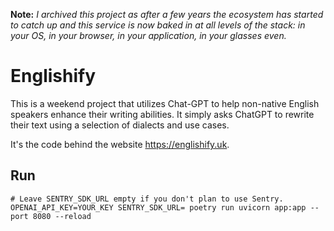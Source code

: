 **Note:** *I archived this project as after a few years the ecosystem has started to catch up and this service is now baked in at all levels of the stack: in your OS, in your browser, in your application, in your glasses even.*

# Englishify

This is a weekend project that utilizes Chat-GPT to help non-native English speakers enhance their writing abilities. It simply asks ChatGPT to rewrite their text using a selection of dialects and use cases.

It's the code behind the website https://englishify.uk.

## Run

```
# Leave SENTRY_SDK_URL empty if you don't plan to use Sentry.
OPENAI_API_KEY=YOUR_KEY SENTRY_SDK_URL= poetry run uvicorn app:app --port 8080 --reload
```

